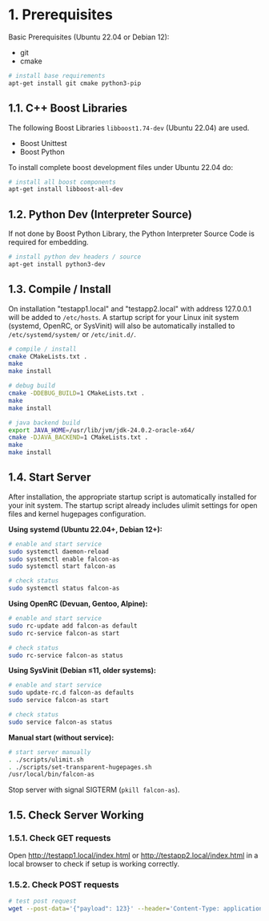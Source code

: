 # 1. Prerequisites

Basic Prerequisites (Ubuntu 22.04 or Debian 12):
- git
- cmake

```bash
# install base requirements
apt-get install git cmake python3-pip
```

## 1.1. C++ Boost Libraries

The following Boost Libraries ```libboost1.74-dev``` (Ubuntu 22.04) are used. 

- Boost Unittest
- Boost Python

To install complete boost development files under Ubuntu 22.04 do:

```bash
# install all boost components
apt-get install libboost-all-dev
```

## 1.2. Python Dev (Interpreter Source)

If not done by Boost Python Library, the Python Interpreter Source Code is required for embedding. 

```bash
# install python dev headers / source
apt-get install python3-dev
```

## 1.3. Compile / Install

On installation "testapp1.local" and "testapp2.local" with address 127.0.0.1 will
be added to ```/etc/hosts```. A startup script for your Linux init system (systemd, OpenRC, 
or SysVinit) will also be automatically installed to ```/etc/systemd/system/``` or ```/etc/init.d/```.

```bash
# compile / install
cmake CMakeLists.txt .
make
make install
```

```bash
# debug build
cmake -DDEBUG_BUILD=1 CMakeLists.txt .
make
make install
```

```bash
# java backend build
export JAVA_HOME=/usr/lib/jvm/jdk-24.0.2-oracle-x64/
cmake -DJAVA_BACKEND=1 CMakeLists.txt .
make
make install
```

## 1.4. Start Server

After installation, the appropriate startup script is automatically installed for your init system.
The startup script already includes ulimit settings for open files and kernel hugepages configuration.

**Using systemd (Ubuntu 22.04+, Debian 12+):**
```bash
# enable and start service
sudo systemctl daemon-reload
sudo systemctl enable falcon-as
sudo systemctl start falcon-as

# check status
sudo systemctl status falcon-as
```

**Using OpenRC (Devuan, Gentoo, Alpine):**
```bash
# enable and start service
sudo rc-update add falcon-as default
sudo rc-service falcon-as start

# check status
sudo rc-service falcon-as status
```

**Using SysVinit (Debian ≤11, older systems):**
```bash
# enable and start service
sudo update-rc.d falcon-as defaults
sudo service falcon-as start

# check status
sudo service falcon-as status
```

**Manual start (without service):**
```bash
# start server manually
. ./scripts/ulimit.sh
. ./scripts/set-transparent-hugepages.sh
/usr/local/bin/falcon-as
```

Stop server with signal SIGTERM (```pkill falcon-as```).

## 1.5. Check Server Working

### 1.5.1. Check GET requests

Open http://testapp1.local/index.html or http://testapp2.local/index.html in a local browser
to check if setup is working correctly.

### 1.5.2. Check POST requests

```bash
# test post request
wget --post-data='{"payload": 123}' --header='Content-Type: application/json' http://testapp1.local/backend/
```
